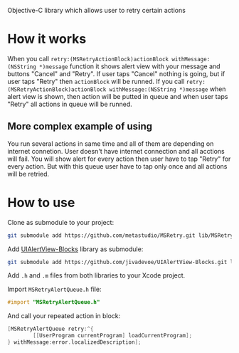 Objective-C library which allows user to retry certain actions

# How it works

When you call `retry:(MSRetryActionBlock)actionBlock withMessage:(NSString *)message`
function it shows alert view with your message and buttons "Cancel" and "Retry".
If user taps "Cancel" nothing is going, but if user taps "Retry" then `actionBlock`
will be runned. If you call `retry:(MSRetryActionBlock)actionBlock withMessage:(NSString *)message`
when alert view is shown, then action will be putted in queue and when user
taps "Retry" all actions in queue will be runned.

## More complex example of using

You run several actions in same time and all of them are depending on
internet connetion. User doesn't have internet connection and all acctions will fail.
You will show alert for every action then user have to tap "Retry" for every
action. But with this queue user have to tap only once and all actions will
be retried.

# How to use

Clone as submodule to your project:

```sh
git submodule add https://github.com/metastudio/MSRetry.git lib/MSRetry
```

Add [UIAlertView-Blocks](https://github.com/jivadevoe/UIAlertView-Blocks) library as submodule:

```sh
git submodule add https://github.com/jivadevoe/UIAlertView-Blocks.git lib/UIAlertView-Blocks
```

Add `.h` and `.m` files from both libraries to your Xcode project.

Import `MSRetryAlertQueue.h` file:

```objective-c
#import "MSRetryAlertQueue.h"
```

And call your repeated action in block:

```objective-c
[MSRetryAlertQueue retry:^{
        [[UserProgram currentProgram] loadCurrentProgram];
} withMessage:error.localizedDescription];
```
